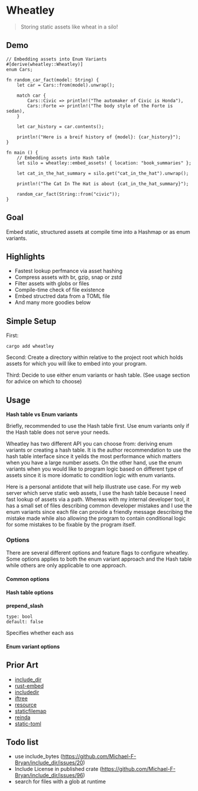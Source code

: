 # Wheatley
 > Storing static assets like wheat in a silo!

## Demo
```
// Embedding assets into Enum Variants
#[derive(wheatley::Wheatley)]
enum Cars;

fn random_car_fact(model: String) {
    let car = Cars::from(model).unwrap();

    match car {
        Cars::Civic => println!("The automaker of Civic is Honda"),
        Cars::Forte => println!("The body style of the Forte is sedan),
    }

    let car_history = car.contents();

    println!("Here is a breif history of {model}: {car_history}");
}

fn main () {
    // Embedding assets into Hash table
    let silo = wheatley::embed_assets! { location: "book_summaries" };

    let cat_in_the_hat_summary = silo.get("cat_in_the_hat").unwrap();

    println!("The Cat In The Hat is about {cat_in_the_hat_summary}");

    random_car_fact(String::from("civic"));
}
```

## Goal
Embed static, structured assets at compile time into a Hashmap or as enum variants.

## Highlights

 - Fastest lookup perfmance via asset hashing
 - Compress assets with br, gzip, snap or zstd
 - Filter assets with globs or files
 - Compile-time check of file existence
 - Embed structred data from a TOML file
 - And many more goodies below

## Simple Setup
First:
```
cargo add wheatley
```

Second:
Create a directory within relative to the project root which holds assets for which you will like to embed into your program.

Third:
Decide to use either enum variants or hash table. (See usage section for advice on which to choose)


## Usage

**Hash table vs Enum variants**

Briefly, recommended to use the Hash table first. Use enum variants only if the Hash table does not serve your needs.

Wheatley has two different API you can choose from: deriving enum variants or creating a hash table. It is the author recommendation to use the hash table interface since it yeilds the most performance which matters when you have a large number assets. On the other hand, use the enum variants when you would like to program logic based on different type of assets since it is more idomatic to condition logic with enum variants. 

Here is a personal antidote that will help illustrate use case. For my web server which serve static web assets, I use the hash table because I need fast lookup of assets via a path. Whereas with my internal developer tool, it has a small set of files describing common developer mistakes and I use the enum variants since each file can provide a friendly message describing the mistake made while also allowing the program to contain conditional logic for some mistakes to be fixable by the program itself.


### Options

There are several different options and feature flags to configure wheatley. Some options applies to both the enum variant approach and the Hash table while others are only applicable to one approach. 

#### Common options

#### Hash table options
**prepend_slash**
```
type: bool
default: false
```
Specifies whether each ass


#### Enum variant options




## Prior Art
 - [include_dir](https://crates.io/crates/include_dir)
 - [rust-embed](https://crates.io/crates/rust-embed)
 - [includedir](https://crates.io/crates/includedir)
 - [iftree](https://crates.io/crates/iftree)
 - [resource](https://crates.io/crates/resource)
 - [staticfilemap](https://crates.io/crates/staticfilemap)
 - [reinda](https://crates.io/crates/reinda)
 - [static-toml](https://crates.io/crates/static-toml)

## Todo list
 - use include_bytes (https://github.com/Michael-F-Bryan/include_dir/issues/20)
 - Include License in published crate (https://github.com/Michael-F-Bryan/include_dir/issues/96)
 - search for files with a glob at runtime
